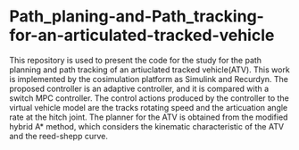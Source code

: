 # Path_planing-and-Path_tracking-for-an-articulated-tracked-vehicle
This repository is used to present the code for the study for the path planning and path tracking of an artiuclated tracked vehicle(ATV).
This work is implemented by the cosimulation platform as Simulink and Recurdyn.
The proposed controller is an adaptive controller, and it is compared with a switch MPC controller.
The control actions produced by the controller to the virtual vehicle model are the tracks rotating speed and the articuation angle rate at the hitch joint.
The planner for the ATV is obtained from the modified hybrid A* method, which considers the kinematic characteristic of the ATV and the reed-shepp curve.
